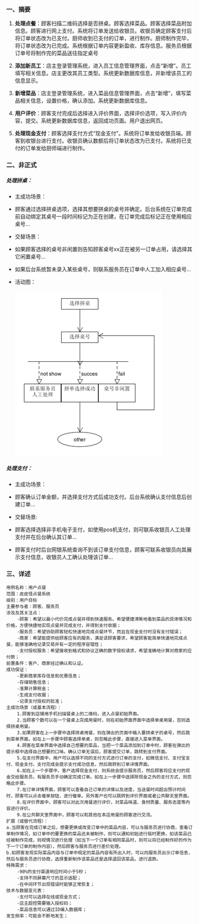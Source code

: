 ### 一、摘要

1. **处理点餐**：顾客扫描二维码选择是否拼桌。顾客选择菜品。顾客选择菜品附加信息。顾客进行网上支付。系统将订单发送给收银员。收银员确定顾客支付后将订单状态改为已支付。厨师收到已支付的订单，进行制作。厨师制作完毕，将订单状态改为已完成。系统根据订单内容更新盈收、库存信息。服务员根据订单号将制作完的菜品送往指定桌号

2. **添加新员工**：店主登录管理系统，进入员工信息管理界面，点击“新增”。员工填写相关信息。店主更改其员工类型。系统更新数据库信息，并新增该员工的信息显示。

3. **新增菜品**：店主登录管理系统，进入菜品信息管理界面，点击“新增”，填写菜品相关信息，设置价格，确认添加。系统更新数据库信息。

4. **用户评价**：顾客支付完成后选择进入评价界面，选择评价选项，写入评价内容，提交。系统更新数据库信息，返回成功页面。用户退出网页。

5. **处理现金支付**：顾客选择支付方式“现金支付”。系统将订单发给收银员端。顾客到收银台进行支付。收银员确认数额后将订单状态改为已支付。系统将已支付的订单发给厨师端进行制作。

### 二、非正式

##### 处理拼桌：
- 主成功场景：
- 顾客通过选择拼桌选项，选择其想要拼桌的桌号并确定。后台系统在订单完成前自动绑定其桌号一段时间标记为正在创建，在订单完成后标记正在使用相应桌号...

- 交替场景：
- 如果顾客选择的桌号非闲置则告知顾客桌号xx正在被另一订单占用，请选择其它闲置桌号...
- 如果后台系统暂未录入某些桌号，则联系服务员在订单中人工加入相应桌号... 
- 活动图：

    ![活动图](/img/usecase/拼单活动图.png)


##### 处理支付：
- 主成功场景：
- 顾客确认订单金额，并选择支付方式后成功支付。后台系统确认支付信息后创建订单...

- 交替场景:
- 顾客选择选择非手机电子支付，如使用pos机支付，则可联系收银员人工处理支付并在后台确认其订单...
- 顾客支付时后台网银系统查询不到该订单支付信息，顾客可联系收银员向其展示支付信息，收银员人工确认处理该订单...

### 三、详述

```
用例名称：用户点餐
范围：皮皮怪点餐系统
级别：用户目标
主要参与者：顾客、服务员
涉及及其关注点：
    -顾客：希望以最小代价完成点餐并得到快速服务。希望便捷清晰地看到菜品的具体情况和价格，方便快捷地实现点餐并完成支付，并得到支付收据；
    -服务员：希望协助顾客轻松快速地完成点餐环节，而且在现金支付时没有支付错误；
    -商家：希望能提供给顾客应有的服务，满足该顾客要求，希望顾客能简单快速地完成点餐，能够准确地记录交易并有一定的程序容错性；
    -支付授权服务：希望接收到格式和协议正确的数字授权请求，希望准确地计算对商家的应付款；
前置条件：客户、商家经过确认和认证。
成功保证：
    -更新商家库存信息和优惠信息；
    -存储销售信息；
    -准算计算税金；
    -生成支付收据；
    -记录支付授权的批准；
主成功场景（或基本流程）：
    1.顾客到店铺用手机扫描餐桌上的二维码，进入点餐初始界面。
    2.当顾客个数可以在一个餐桌上完成用餐时，则在初始界面界面中选择单桌用餐，否则选择拼桌用餐。
    3.如果顾客在上一步骤中选择拼桌用餐，则在弹出的页面中输入要拼桌子的桌号，然后跳到菜单界面。如在上一步骤中顾客选择单桌，则忽略此步骤，直接进入菜单界面。
    4.顾客在菜单界面中选择自己想要的菜品，当把一个菜品添加到订单中时，顾客在弹出的提示框中选择自己想要的口味。确认订单无误后，顾客提交订单，跳转到支付界面。
    5.在支付界面中，用户可以选择不同的支付方式进行订单的支付，如微信支付、支付宝支付、现金支付。支付完成会提示支付成功信息，然后跳转到订单详情界面。
    6.如在上一个步骤中，客户选择现金支付，则系统会提示服务员，然后顾客将应支付的现金交给服务员，有服务员手动确定完成订单。如在上一步骤中选择除现金之外的支付方式，则忽略此步骤。
    7.在订单详情界面，顾客可以查看自己订单的详情以及进度，当送餐时间超出预计时间时，顾客可以点击催单按钮，进行催单。另外客户也可以跳转到评价界面或者公共聊天室界面。
    8.在评价界面中，顾客可以对此次用餐进行评价，对菜品味道、食材质量、服务态度等内容进行评价。
    9.在公共聊天室界面中，顾客可以和其他在本店用餐的顾客进行交流。
扩展（或替代流程）：
a.当顾客在完成订单之后，想要更换或改变订单中的菜品内容，可以与服务员进行协商，查看订单制作情况，如订单中的要更换的菜品还未被制作，则可以通知初始进行临时更换，如该菜品已经被制作完成，则视情况进行处理（如当下一个订单有相同菜品时，则可以将已经制作好的作为下一个订单的制作内容），然后顾客与服务员进行差价处理。
b.如顾客发现实际菜品内容与订单中规定的菜品内容有所出入时，可以向服务员出示订单信息，然后与服务员进行协商，选择重新制作该菜品还是选择退回该菜品，进行退款。
特殊需求：
    -90%的支付渠道响应时间小于5秒；
    -支持不同屏幕尺寸的显示适配；
    -在中间环节出现错误时能够正常恢复；
技术与数据变元表：
    -支付可以选择在线或现金方式；
    -店主超控需要输入授权码；
    -菜品信息可以通过ID编入数据库；
发生频率：可能会不断地发生；
```
